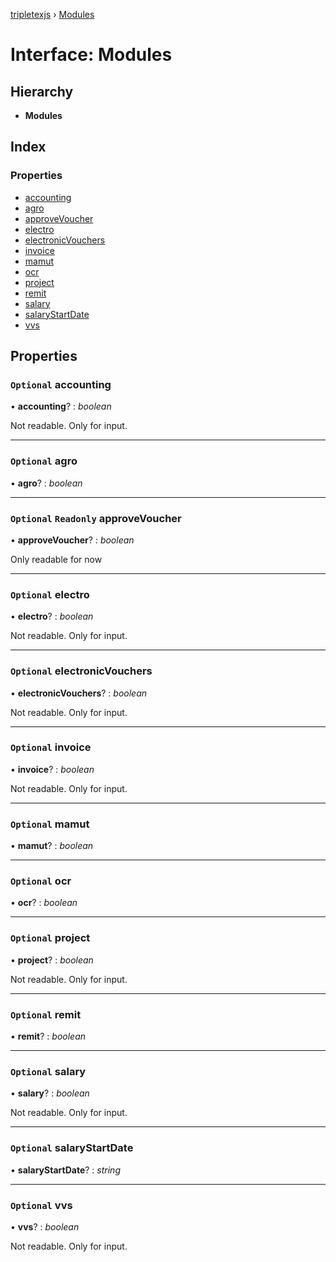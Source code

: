 [tripletexjs](../README.md) › [Modules](modules.md)

# Interface: Modules

## Hierarchy

* **Modules**

## Index

### Properties

* [accounting](modules.md#optional-accounting)
* [agro](modules.md#optional-agro)
* [approveVoucher](modules.md#optional-readonly-approvevoucher)
* [electro](modules.md#optional-electro)
* [electronicVouchers](modules.md#optional-electronicvouchers)
* [invoice](modules.md#optional-invoice)
* [mamut](modules.md#optional-mamut)
* [ocr](modules.md#optional-ocr)
* [project](modules.md#optional-project)
* [remit](modules.md#optional-remit)
* [salary](modules.md#optional-salary)
* [salaryStartDate](modules.md#optional-salarystartdate)
* [vvs](modules.md#optional-vvs)

## Properties

### `Optional` accounting

• **accounting**? : *boolean*

Not readable. Only for input.

___

### `Optional` agro

• **agro**? : *boolean*

___

### `Optional` `Readonly` approveVoucher

• **approveVoucher**? : *boolean*

Only readable for now

___

### `Optional` electro

• **electro**? : *boolean*

Not readable. Only for input.

___

### `Optional` electronicVouchers

• **electronicVouchers**? : *boolean*

Not readable. Only for input.

___

### `Optional` invoice

• **invoice**? : *boolean*

Not readable. Only for input.

___

### `Optional` mamut

• **mamut**? : *boolean*

___

### `Optional` ocr

• **ocr**? : *boolean*

___

### `Optional` project

• **project**? : *boolean*

Not readable. Only for input.

___

### `Optional` remit

• **remit**? : *boolean*

___

### `Optional` salary

• **salary**? : *boolean*

Not readable. Only for input.

___

### `Optional` salaryStartDate

• **salaryStartDate**? : *string*

___

### `Optional` vvs

• **vvs**? : *boolean*

Not readable. Only for input.
